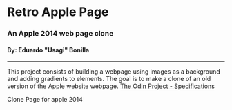 # Retro Apple Page
### An Apple 2014 web page clone
#### By: Eduardo "Usagi" Bonilla
---
This project consists of building a webpage using images as a background and adding gradients to elements. The goal is to make a clone of an old version of the Apple website webpage.
[The Odin Project - Specifications](https://www.theodinproject.com/courses/html5-and-css3/lessons/building-with-backgrounds-and-gradients)

Clone Page for apple 2014
